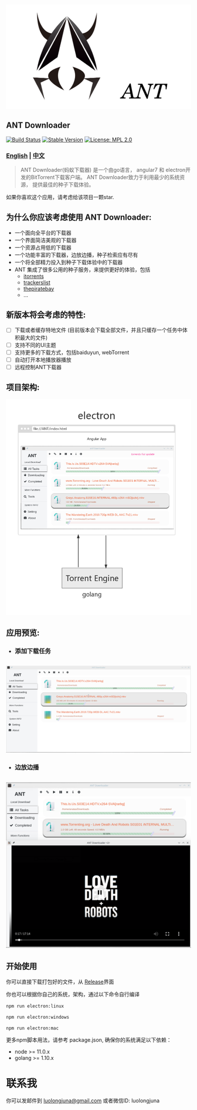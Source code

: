 
![](./src/assets/READEME/logoAndID.png)

## ANT Downloader

[![Build Status](https://travis-ci.com/anatasluo/ant.svg?branch=master)](https://travis-ci.com/anatasluo/ant)
[![Stable Version](https://img.shields.io/badge/version-1.1.0-blueviolet.svg)](https://img.shields.io/badge/version-1.1.0-blueviolet.svg)
[![License: MPL 2.0](https://img.shields.io/badge/License-MPL%202.0-brightgreen.svg)](https://opensource.org/licenses/MPL-2.0)

### [English](README.md) | [中文](README_zh.md)

> ANT Downloader(蚂蚁下载器) 是一个由go语言， angular7 和 electron开发的BitTorrent下载客户端。 ANT Downloader致力于利用最少的系统资源， 提供最佳的种子下载体验。

如果你喜欢这个应用，请考虑给该项目一颗star.

## 为什么你应该考虑使用 ANT Downloader:
- 一个面向全平台的下载器
- 一个界面简洁美观的下载器
- 一个资源占用低的下载器
- 一个功能丰富的下载器，边放边播，种子检索应有尽有
- 一个将全部精力投入到种子下载体验中的下载器
- ANT 集成了很多公用的种子服务，来提供更好的体验，包括
  - [itorrents](https://itorrents.org/)
  - [trackerslist](https://github.com/ngosang/trackerslist)
  - [thepiratebay](https://www.thepiratebay.org/)
  - ...

## 新版本将会考虑的特性:
- [ ] 下载或者缓存特地文件 (目前版本会下载全部文件，并且只缓存一个任务中体积最大的文件)
- [ ] 支持不同的UI主题
- [ ] 支持更多的下载方式，包括baiduyun, webTorrent
- [ ] 自动打开本地播放器播放
- [ ] 远程控制ANT下载器

## 项目架构:
![](./src/assets/READEME/architecture.jpg)

## 应用预览:
+ ### 添加下载任务
![](./src/assets/READEME/task.gif)
--------------

+ ### 边放边播
![](./src/assets/READEME/steaming.png)
--------------

## 开始使用

你可以直接下载打包好的文件，从 [Release](https://github.com/anatasluo/ant/releases)界面

你也可以根据你自己的系统，架构，通过以下命令自行编译
```
npm run electron:linux
```

```
npm run electron:windows
```

```
npm run electron:mac
```

更多npm脚本用法，请参考 package.json, 确保你的系统满足以下依赖：
+ node >= 11.0.x
+ golang >= 1.10.x

# 联系我
你可以发邮件到 luolongjuna@gmail.com
或者微信ID: luolongjuna
